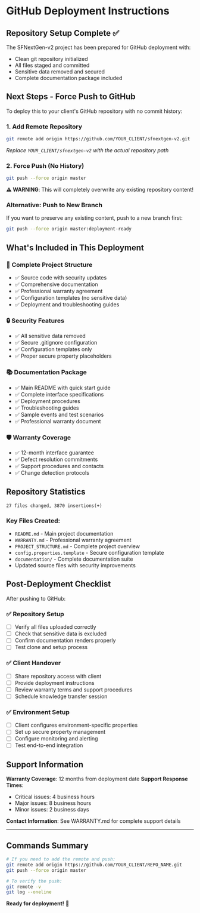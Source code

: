 # GitHub Deployment Instructions

## Repository Setup Complete ✅

The SFNextGen-v2 project has been prepared for GitHub deployment with:
- Clean git repository initialized
- All files staged and committed
- Sensitive data removed and secured
- Complete documentation package included

## Next Steps - Force Push to GitHub

To deploy this to your client's GitHub repository with no commit history:

### 1. Add Remote Repository
```bash
git remote add origin https://github.com/YOUR_CLIENT/sfnextgen-v2.git
```
*Replace `YOUR_CLIENT/sfnextgen-v2` with the actual repository path*

### 2. Force Push (No History)
```bash
git push --force origin master
```

**⚠️ WARNING**: This will completely overwrite any existing repository content!

### Alternative: Push to New Branch
If you want to preserve any existing content, push to a new branch first:
```bash
git push --force origin master:deployment-ready
```

## What's Included in This Deployment

### 📁 **Complete Project Structure**
- ✅ Source code with security updates
- ✅ Comprehensive documentation
- ✅ Professional warranty agreement
- ✅ Configuration templates (no sensitive data)
- ✅ Deployment and troubleshooting guides

### 🔒 **Security Features**
- ✅ All sensitive data removed
- ✅ Secure .gitignore configuration
- ✅ Configuration templates only
- ✅ Proper secure property placeholders

### 📚 **Documentation Package**
- ✅ Main README with quick start guide
- ✅ Complete interface specifications
- ✅ Deployment procedures
- ✅ Troubleshooting guides
- ✅ Sample events and test scenarios
- ✅ Professional warranty document

### 🛡️ **Warranty Coverage**
- ✅ 12-month interface guarantee
- ✅ Defect resolution commitments
- ✅ Support procedures and contacts
- ✅ Change detection protocols

## Repository Statistics

```
27 files changed, 3870 insertions(+)
```

### Key Files Created:
- `README.md` - Main project documentation
- `WARRANTY.md` - Professional warranty agreement
- `PROJECT_STRUCTURE.md` - Complete project overview
- `config.properties.template` - Secure configuration template
- `documentation/` - Complete documentation suite
- Updated source files with security improvements

## Post-Deployment Checklist

After pushing to GitHub:

### ✅ **Repository Setup**
- [ ] Verify all files uploaded correctly
- [ ] Check that sensitive data is excluded
- [ ] Confirm documentation renders properly
- [ ] Test clone and setup process

### ✅ **Client Handover**
- [ ] Share repository access with client
- [ ] Provide deployment instructions
- [ ] Review warranty terms and support procedures
- [ ] Schedule knowledge transfer session

### ✅ **Environment Setup**
- [ ] Client configures environment-specific properties
- [ ] Set up secure property management
- [ ] Configure monitoring and alerting
- [ ] Test end-to-end integration

## Support Information

**Warranty Coverage**: 12 months from deployment date
**Support Response Times**:
- Critical issues: 4 business hours
- Major issues: 8 business hours  
- Minor issues: 2 business days

**Contact Information**: See WARRANTY.md for complete support details

---

## Commands Summary

```bash
# If you need to add the remote and push:
git remote add origin https://github.com/YOUR_CLIENT/REPO_NAME.git
git push --force origin master

# To verify the push:
git remote -v
git log --oneline
```

**Ready for deployment!** 🚀
